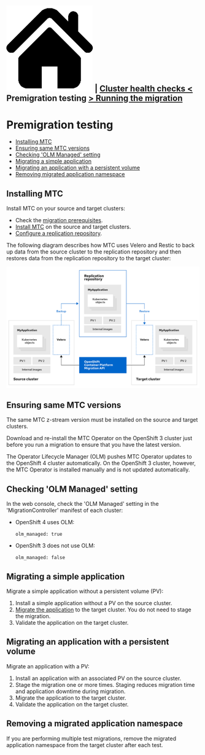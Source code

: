 [![Home](./images/home.png)](./README.md) |  [Cluster health checks <](./cluster-health-checks.md) Premigration testing [> Running the migration](./running-the-migration.md)
---
# Premigration testing

* [Installing MTC](#installing-mtc)
* [Ensuring same MTC versions](#ensuring-same-mtc-versions)
* [Checking 'OLM Managed' setting](#checking-olm-managed-setting)
* [Migrating a simple application](#migrating-a-simple-application)
* [Migrating an application with a persistent volume](#migrating-an-application-with-a-persistent-volume)
* [Removing migrated application namespace](#removing-migrated-application-namespace)

## Installing MTC

Install MTC on your source and target clusters:

* Check the [migration prerequisites](https://docs.openshift.com/container-platform/4.5/migration/migrating_3_4/migrating-application-workloads-3-4.html#migration-prerequisites_migrating-3-4).
* [Install MTC](https://docs.openshift.com/container-platform/4.5/migration/migrating_3_4/deploying-cam-3-4.html) on the source and target clusters.
* [Configure a replication repository](https://docs.openshift.com/container-platform/4.5/migration/migrating_3_4/configuring-replication-repository-3-4.html).

The following diagram describes how MTC uses Velero and Restic to back up data from the source cluster to the replication repository and then restores data from the replication repository to the target cluster:

![MTC Architecture](./images/mtc-architecture.png)

## Ensuring same MTC versions

The same MTC z-stream version must be installed on the source and target clusters.

Download and re-install the MTC Operator on the OpenShift 3 cluster just before you run a migration to ensure that you have the latest version.

The Operator Lifecycle Manager (OLM) pushes MTC Operator updates to the OpenShift 4 cluster automatically. On the OpenShift 3 cluster, however, the MTC Operator is installed manually and is not updated automatically.

## Checking 'OLM Managed' setting

In the web console, check the 'OLM Managed' setting in the 'MigrationController' manifest of each cluster:

* OpenShift 4 uses OLM:
  ```
  olm_managed: true
  ```
* OpenShift 3 does not use OLM:
  ```
  olm_managed: false
  ```

## Migrating a simple application

Migrate a simple application without a persistent volume (PV):

1. Install a simple application without a PV on the source cluster.
2. [Migrate the application](https://docs.openshift.com/container-platform/4.5/migration/migrating_3_4/migrating-applications-with-cam-3-4.html) to the target cluster. You do not need to stage the migration.
3. Validate the application on the target cluster.

## Migrating an application with a persistent volume

Migrate an application with a PV:

1. Install an application with an associated PV on the source cluster.
2. Stage the migration one or more times. Staging reduces migration time and application downtime during migration.
3. Migrate the application to the target cluster.
4. Validate the application on the target cluster.

## Removing a migrated application namespace

If you are performing multiple test migrations, remove the migrated application namespace from the target cluster after each test.

